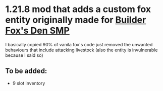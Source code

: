 # 1.21.8 mod that adds a custom fox entity originally made for [Builder Fox's Den SMP](https://discord.gg/exAreKYM)
I basically copied 90% of vanila fox's code just removed the unwanted behaviours that include attacking livestock
(also the entity is invulnerable because I said so)

## To be added:
* 9 slot inventory
